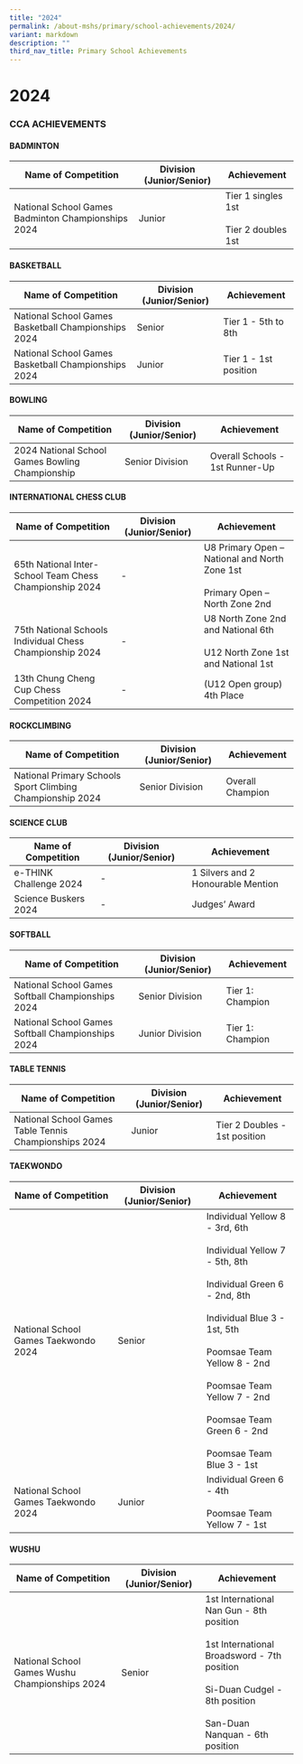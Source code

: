 ```yaml
---
title: "2024"
permalink: /about-mshs/primary/school-achievements/2024/
variant: markdown
description: ""
third_nav_title: Primary School Achievements
---
```

# 2024


### CCA ACHIEVEMENTS  

  #### BADMINTON

<table>
<thead>
  <tr>
    <th>Name of Competition</th>
    <th>Division (Junior/Senior)</th>
    <th>Achievement</th>
  </tr>
</thead>
<tbody>
	 <tr>
    <td>National School Games Badminton Championships 2024<br></td>
    <td>Junior</td>
    <td>Tier 1 singles 1st<br><br>Tier 2 doubles 1st</td>
  </tr>
</tbody>
</table>

#### BASKETBALL

<table>
<thead>
  <tr>
    <th>Name of Competition</th>
    <th>Division (Junior/Senior)</th>
    <th>Achievement</th>
  </tr>
</thead>
<tbody>
  <tr>
    <td>National School Games Basketball Championships 2024<br></td>
    <td>Senior</td>
    <td>Tier 1 - 5th to 8th</td>
  </tr>
	  <tr>
    <td>National School Games Basketball Championships 2024<br></td>
    <td>Junior</td>
    <td>Tier 1 - 1st position</td>
  </tr>
</tbody>
</table>

#### BOWLING


<table>
<thead>
  <tr>
    <th>Name of Competition</th>
    <th>Division (Junior/Senior)</th>
    <th>Achievement</th>
  </tr>
</thead>
<tbody>
  <tr>
    <td>2024 National School Games Bowling Championship<br></td>
    <td>Senior Division</td>
    <td>Overall Schools - 1st Runner-Up<br>
  </td></tr>

</tbody>
</table>

#### INTERNATIONAL CHESS CLUB

<table>
<thead>
  <tr>
    <th>Name of Competition</th>
    <th>Division (Junior/Senior)</th>
    <th>Achievement</th>
  </tr>
</thead>
<tbody>
  <tr>
    <td>65th National Inter-School Team Chess Championship 2024<br></td>
    <td>-</td>
    <td>U8 Primary Open – National and North Zone 1st<br><br>Primary Open – North Zone 2nd</td>
  </tr>
	 <tr>
    <td>75th National Schools Individual Chess Championship 2024<br></td>
    <td>-</td>
    <td>U8 North Zone 2nd and National 6th<br><br>U12 North Zone 1st and National 1st</td>
  </tr>
		 <tr>
    <td>13th Chung Cheng Cup Chess Competition 2024<br></td>
    <td>-</td>
    <td>(U12 Open group) 4th Place</td>
  </tr>
</tbody>
</table>

#### ROCKCLIMBING

<table>
<thead>
  <tr>
    <th>Name of Competition</th>
    <th>Division (Junior/Senior)</th>
    <th>Achievement</th>
  </tr>
</thead>
<tbody>
  <tr>
    <td>National Primary Schools Sport Climbing Championship 2024<br></td>
    <td>Senior Division</td>
    <td>Overall Champion</td>
  </tr>
	 
</tbody>
</table>

#### SCIENCE CLUB

<table>
<thead>
  <tr>
    <th>Name of Competition</th>
    <th>Division (Junior/Senior)</th>
    <th>Achievement</th>
  </tr>
</thead>
<tbody>
  <tr>
    <td>e-THINK Challenge 2024<br></td>
    <td>-</td>
    <td>1 Silvers and 2 Honourable Mention</td>
  </tr>
	  <tr>
    <td>Science Buskers 2024<br></td>
    <td>-</td>
    <td>Judges’ Award</td>
  </tr>
</tbody>
</table>

#### SOFTBALL

<table>
<thead>
  <tr>
    <th>Name of Competition</th>
    <th>Division (Junior/Senior)</th>
    <th>Achievement</th>
  </tr>
</thead>
<tbody>
  <tr>
    <td>National School Games Softball Championships 2024<br></td>
    <td>Senior Division</td>
    <td>Tier 1: Champion</td>
  </tr>
	 <tr>
    <td>National School Games Softball Championships 2024<br></td>
    <td>Junior Division</td>
    <td> Tier 1: Champion</td>
  </tr>
</tbody>
</table>


#### TABLE TENNIS

<table>
<thead>
  <tr>
    <th>Name of Competition</th>
    <th>Division (Junior/Senior)</th>
    <th>Achievement</th>
  </tr>
</thead>
<tbody>
  <tr>
    <td>National School Games Table Tennis Championships 2024<br></td>
    <td>Junior</td>
    <td>Tier 2 Doubles - 1st position</td>
  </tr>
</tbody>
</table>

#### TAEKWONDO

<table>
<thead>
  <tr>
    <th>Name of Competition</th>
    <th>Division (Junior/Senior)</th>
    <th>Achievement</th>
  </tr>
</thead>
<tbody>
  <tr>
    <td>National School Games Taekwondo 2024<br></td>
    <td>Senior</td>
    <td>Individual Yellow 8 - 3rd, 6th<br><br>Individual Yellow 7 - 5th, 8th<br><br>Individual Green 6 - 2nd, 8th<br><br>Individual Blue 3 - 1st, 5th<br><br>Poomsae Team Yellow 8 - 2nd<br><br>Poomsae Team Yellow 7 - 2nd<br><br>Poomsae Team Green 6 - 2nd<br><br>Poomsae Team Blue 3 - 1st</td>
		
  </tr>
	 <tr>
    <td>National School Games Taekwondo 2024<br></td>
    <td>Junior</td>
    <td>Individual Green 6 - 4th<br><br>Poomsae Team Yellow 7 - 1st<br>
</td>
  </tr>
</tbody>
</table>

#### WUSHU

<table>
<thead>
  <tr>
    <th>Name of Competition</th>
    <th>Division (Junior/Senior)</th>
    <th>Achievement</th>
  </tr>
</thead>
<tbody>
	 <tr>
    <td>National School Games Wushu Championships 2024<br></td>
    <td>Senior</td>
    <td>1st International Nan Gun - 8th position<br><br>1st International Broadsword - 7th position<br><br>Si-Duan Cudgel - 8th position<br><br>San-Duan Nanquan - 6th position</td>
  </tr>

</tbody>
</table>